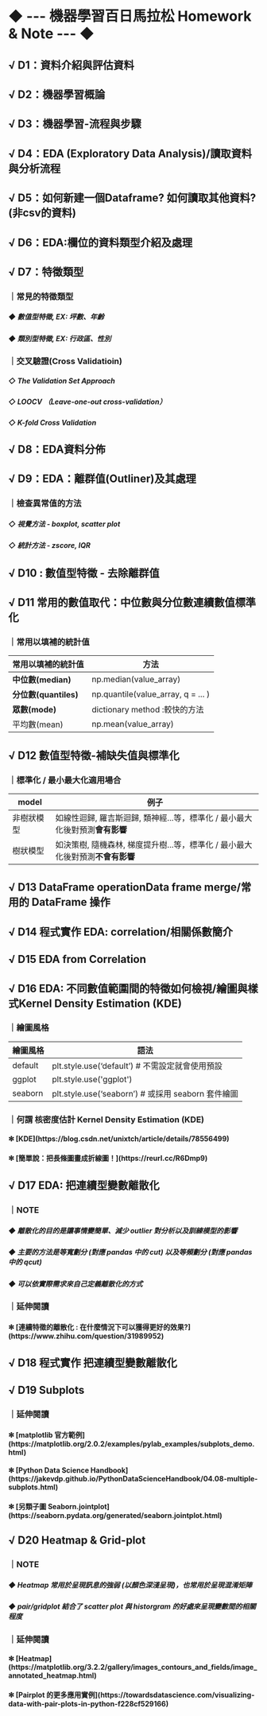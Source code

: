 # ◆ --- 機器學習百日馬拉松 Homework & Note --- ◆

<h2> √ D1：資料介紹與評估資料  </h2>
<h2> √ D2：機器學習概論       </h2>
<h2> √ D3：機器學習-流程與步驟      </h2>
<h2> √ D4：EDA (Exploratory Data Analysis)/讀取資料與分析流程       </h2>
<h2> √ D5：如何新建一個Dataframe? 如何讀取其他資料?(非csv的資料)       </h2>
<h2> √ D6：EDA:欄位的資料類型介紹及處理       </h2>

<h2> √ D7：特徵類型    </h2>
<h3> ｜常見的特徵類型  </h3> 
  <h5> ◆ 數值型特徵, EX: 坪數、年齡 </h5>
  <h5> ◆ 類別型特徵, EX: 行政區、性別 </h5>
   
<h3> ｜交叉驗證(Cross Validatioin) </h3>
  <h5> ◇ The Validation Set Approach </h5>
  <h5> ◇ LOOCV （Leave-one-out cross-validation） </h5>
  <h5> ◇ K-fold Cross Validation </h5>
  

<h2> √ D8：EDA資料分佈    </h2>
<h2> √ D9：EDA：離群值(Outliner)及其處理    </h2>
<h3> ｜檢查異常值的方法 </h3>
  <h5> ◇ 視覺方法 - boxplot, scatter plot </h5>
  <h5>    ◇  統計方法 - zscore, IQR  </h5>
  
<h2> √ D10 : 數值型特徵 - 去除離群值 </h2>
<h2> √ D11 常用的數值取代：中位數與分位數連續數值標準化 </h2>
<h3> ｜常用以填補的統計值 </h3>

| 常用以填補的統計值 | 方法     |
| --- | --- |
| **中位數(median)** | np.median(value_array) |
| **分位數(quantiles)** | np.quantile(value_array, q = ... ) |
| **眾數(mode)** | dictionary method :較快的方法 |
| 平均數(mean) | np.mean(value_array) |

<h2> √ D12 數值型特徵-補缺失值與標準化 </h2>
<h3> ｜標準化 / 最小最大化適用場合 </h3>

| model | 例子 |
| --- | --- |
| 非樹狀模型 | 如線性迴歸, 羅吉斯迴歸, 類神經...等，標準化 / 最小最大化後對預測**會有影響** |
| 樹狀模型 | 如決策樹, 隨機森林, 梯度提升樹...等，標準化 / 最小最大化後對預測**不會有影響** |

<h2> √ D13 DataFrame operationData frame merge/常用的 DataFrame 操作 </h2>
<h2> √ D14 程式實作 EDA: correlation/相關係數簡介 </h2>
<h2> √ D15 EDA from Correlation </h2>
<h2> √ D16 EDA: 不同數值範圍間的特徵如何檢視/繪圖與樣式Kernel Density Estimation (KDE) </h2>

<h3> ｜繪圖風格 </h3>

| 繪圖風格 | 語法 |
| --- | --- |
| default | plt.style.use(‘default’) # 不需設定就會使用預設 |
| ggplot | plt.style.use('ggplot') |
| seaborn | plt.style.use(‘seaborn’) # 或採用 seaborn 套件繪圖 |

<h3> ｜何謂 核密度估計 Kernel Density Estimation (KDE) </h3>
<h4> ✻ [KDE](https://blog.csdn.net/unixtch/article/details/78556499) </h4>
<h4> ✻ [簡單說：把長條圖畫成折線圖！](https://reurl.cc/R6Dmp9) </h4>

<h2> √ D17 EDA: 把連續型變數離散化 </h2>
<h3> ｜NOTE </h3>
  <h5> ◆ 離散化的目的是讓事情變簡單、減少 outlier 對分析以及訓練模型的影響 </h5>
  <h5> ◆ 主要的方法是等寬劃分 (對應 pandas 中的 cut) 以及等頻劃分 (對應 pandas 中的 qcut) </h5>
  <h5> ◆ 可以依實際需求來自己定義離散化的方式 </h5>
  
<h3> ｜延伸閱讀 </h3>
<h4> ✻ [連續特徵的離散化 : 在什麼情況下可以獲得更好的效果?](https://www.zhihu.com/question/31989952) </h4>

<h2> √ D18 程式實作 把連續型變數離散化 </h2>
<h2> √ D19 Subplots </h2>
<h3> ｜延伸閱讀 </h3>
<h4> ✻ [matplotlib 官方範例](https://matplotlib.org/2.0.2/examples/pylab_examples/subplots_demo.html) </h4>
<h4> ✻ [Python Data Science Handbook](https://jakevdp.github.io/PythonDataScienceHandbook/04.08-multiple-subplots.html) </h4>
<h4> ✻ [另類子圖 Seaborn.jointplot](https://seaborn.pydata.org/generated/seaborn.jointplot.html) </h4>

<h2> √ D20 Heatmap & Grid-plot </h2>
<h3> ｜NOTE </h3>
  <h5> ◆ Heatmap 常用於呈現訊息的強弱 (以顏色深淺呈現)，也常用於呈現混淆矩陣 </h5>
  <h5> ◆ pair/gridplot 結合了 scatter plot 與 historgram 的好處來呈現變數間的相關程度 </h5>
  
<h3> ｜延伸閱讀 </h3>
<h4> ✻ [Heatmap](https://matplotlib.org/3.2.2/gallery/images_contours_and_fields/image_annotated_heatmap.html) </h4>
<h4> ✻ [Pairplot 的更多應用實例](https://towardsdatascience.com/visualizing-data-with-pair-plots-in-python-f228cf529166) </h4>



     
